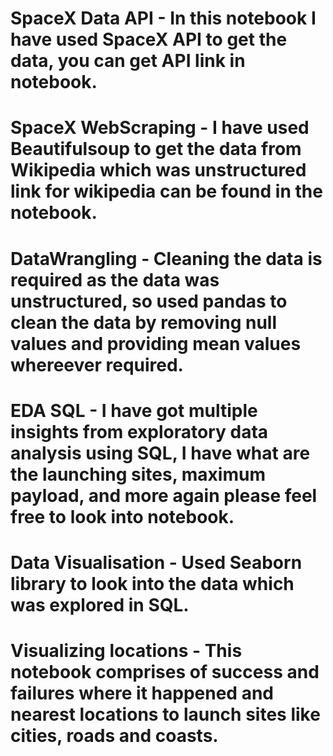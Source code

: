 # SpaceX Data API - In this notebook I have used SpaceX API to get the data, you can get API link in notebook.
# SpaceX WebScraping - I have used Beautifulsoup to get the data from Wikipedia which was unstructured link for wikipedia can be found in the notebook.
# DataWrangling - Cleaning the data is required as the data was unstructured, so used pandas to clean the data by removing null values and providing mean values whereever required.
# EDA SQL - I have got multiple insights from exploratory data analysis using SQL, I have what are the launching sites, maximum payload, and more again please feel free to look into notebook.
# Data Visualisation - Used Seaborn library to look into the data which was explored in SQL.
# Visualizing locations - This notebook comprises of success and failures where it happened and nearest locations to launch sites like cities, roads and coasts.


